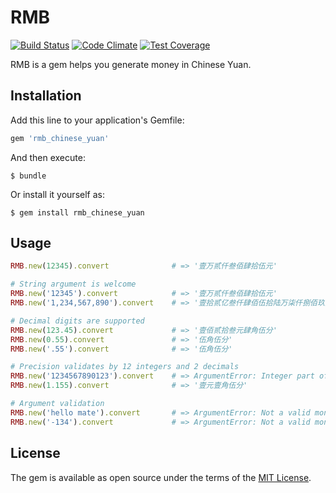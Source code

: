 # RMB

[![Build Status](https://travis-ci.org/ifyouseewendy/rmb.svg?branch=master)](https://travis-ci.org/ifyouseewendy/rmb)
[![Code Climate](https://codeclimate.com/github/ifyouseewendy/rmb/badges/gpa.svg)](https://codeclimate.com/github/ifyouseewendy/rmb)
[![Test Coverage](https://codeclimate.com/github/ifyouseewendy/rmb/badges/coverage.svg)](https://codeclimate.com/github/ifyouseewendy/rmb/coverage)

RMB is a gem helps you generate money in Chinese Yuan.

## Installation

Add this line to your application's Gemfile:

```ruby
gem 'rmb_chinese_yuan'
```

And then execute:

    $ bundle

Or install it yourself as:

    $ gem install rmb_chinese_yuan

## Usage

```ruby
RMB.new(12345).convert              # => '壹万贰仟叁佰肆拾伍元'

# String argument is welcome
RMB.new('12345').convert            # => '壹万贰仟叁佰肆拾伍元'
RMB.new('1,234,567,890').convert    # => '壹拾贰亿叁仟肆佰伍拾陆万柒仟捌佰玖拾元'

# Decimal digits are supported
RMB.new(123.45).convert             # => '壹佰贰拾叁元肆角伍分'
RMB.new(0.55).convert               # => '伍角伍分'
RMB.new('.55').convert              # => '伍角伍分'

# Precision validates by 12 integers and 2 decimals
RMB.new('1234567890123').convert    # => ArgumentError: Integer part of money is longer than 12
RMB.new(1.155).convert              # => '壹元壹角伍分'

# Argument validation
RMB.new('hello mate').convert       # => ArgumentError: Not a valid money
RMB.new('-134').convert             # => ArgumentError: Not a valid money
```

## License

The gem is available as open source under the terms of the [MIT License](http://opensource.org/licenses/MIT).


